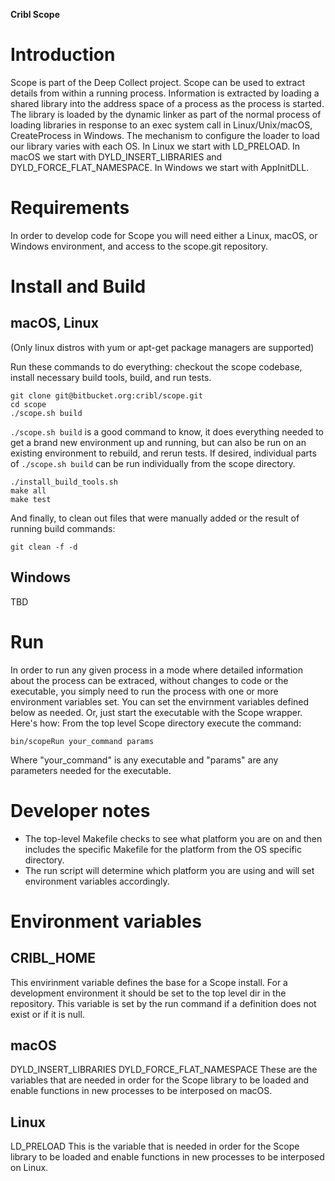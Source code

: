 **Cribl Scope**

# Introduction
Scope is part of the Deep Collect project.  Scope can be used to extract details from within a running process.  Information is extracted by loading a shared library into the address space of a process as the process is started. The library is loaded by the dynamic linker as part of the normal process of loading libraries in response to an exec system call in Linux/Unix/macOS, CreateProcess in Windows.  The mechanism to configure the loader to load our library varies with each OS. In Linux we start with LD_PRELOAD. In macOS we start with DYLD_INSERT_LIBRARIES and DYLD_FORCE_FLAT_NAMESPACE. In Windows we start with AppInitDLL.

# Requirements
In order to develop code for Scope you will need either a Linux, macOS, or Windows environment, and access to the scope.git repository.

# Install and Build
## macOS, Linux
(Only linux distros with yum or apt-get package managers are supported)

Run these commands to do everything: checkout the scope codebase, install necessary build tools, build, and run tests.

    git clone git@bitbucket.org:cribl/scope.git
    cd scope
    ./scope.sh build

`./scope.sh build` is a good command to know, it does everything needed to get a brand new environment up and running, but can also be run on an existing environment to rebuild, and rerun tests.  If desired, individual parts of `./scope.sh build` can be run individually from the scope directory.

    ./install_build_tools.sh
    make all
    make test

And finally, to clean out files that were manually added or the result of running build commands:

    git clean -f -d


## Windows
TBD

# Run
In order to run any given process in a mode where detailed information about the process can be extraced, without changes to code or the executable, you simply need to run the process with one or more environment variables set. You can set the envirnment variables defined below as needed.  Or, just start the executable with the Scope wrapper. Here's how: From the top level Scope directory execute the command:

    bin/scopeRun your_command params
Where "your_command" is any executable and "params" are any parameters needed for the executable.  
 
# Developer notes
- The top-level Makefile checks to see what platform you are on and then includes the specific Makefile for the platform from the OS specific directory.
- The run script will determine which platform you are using and will set environment variables accordingly. 

# Environment variables 
## CRIBL_HOME
This envirinment variable defines the base for a Scope install. For a development environment it should be set to the top level dir in the repository.
This variable is set by the run command if a definition does not exist or if it is null. 

## macOS
DYLD_INSERT_LIBRARIES
DYLD_FORCE_FLAT_NAMESPACE
These are the variables that are needed in order for the Scope library to be loaded and enable functions in new processes to be interposed on macOS.

## Linux
LD_PRELOAD
This is the variable that is needed in order for the Scope library to be loaded and enable functions in new processes to be interposed on Linux.

